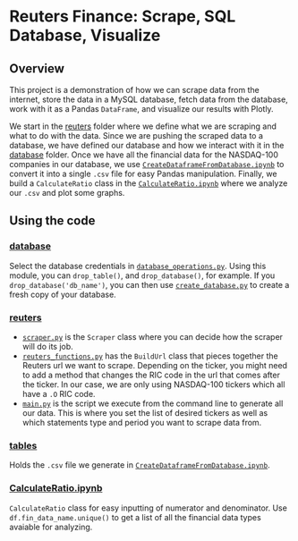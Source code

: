 # Reuters Finance: Scrape, SQL Database, Visualize

## Overview
This project is a demonstration of how we can scrape data from the internet, store the data in a MySQL database, fetch data from the database, work with it as a Pandas `DataFrame`, and visualize our results with Plotly.

We start in the [reuters](https://github.com/mriverrose/ReutersFinance/tree/master/reuters) folder where we define what we are scraping and what to do with the data. Since we are pushing the scraped data to a database, we have defined our database and how we interact with it in the [database](https://github.com/mriverrose/ReutersFinance/tree/master/database) folder. Once we have all the financial data for the NASDAQ-100 companies in our database, we use [`CreateDataframeFromDatabase.ipynb`](https://github.com/mriverrose/ReutersFinance/blob/master/CreateDataframeFromDatabase.ipynb) to convert it into a single `.csv` file for easy Pandas manipulation. Finally, we build a `CalculateRatio` class in the [`CalculateRatio.ipynb`](https://github.com/mriverrose/ReutersFinance/blob/master/CalculateRatio.ipynb) where we analyze our `.csv` and plot some graphs.

## Using the code
### [database](https://github.com/mriverrose/ReutersFinance/tree/master/database)
Select the database credentials in [`database_operations.py`](https://github.com/mriverrose/ReutersFinance/blob/master/database/database_operations.py). Using this module, you can `drop_table()`, and `drop_database()`, for example. If you `drop_database('db_name')`, you can then use [`create_database.py`](https://github.com/mriverrose/ReutersFinance/blob/master/create_database.py) to create a fresh copy of your database. 

### [reuters](https://github.com/mriverrose/ReutersFinance/tree/master/reuters)
- [`scraper.py`](https://github.com/mriverrose/ReutersFinance/blob/master/reuters/scraper.py) is the `Scraper` class where you can decide how the scraper will do its job. 
- [`reuters_functions.py`](https://github.com/mriverrose/ReutersFinance/blob/master/reuters/reuters_functions.py) has the `BuildUrl` class that pieces together the Reuters url we want to scrape. Depending on the ticker, you might need to add a method that changes the RIC code in the url that comes after the ticker. In our case, we are only using NASDAQ-100 tickers which all have a `.O` RIC code.
- [`main.py`](https://github.com/mriverrose/ReutersFinance/blob/master/reuters/main.py) is the script we execute from the command line to generate all our data. This is where you set the list of desired tickers as well as which statements type and period you want to scrape data from. 

### [tables](https://github.com/mriverrose/ReutersFinance/tree/master/tables)
Holds the `.csv` file we generate in [`CreateDataframeFromDatabase.ipynb`](https://github.com/mriverrose/ReutersFinance/blob/master/CreateDataframeFromDatabase.ipynb).

### [CalculateRatio.ipynb](https://github.com/mriverrose/ReutersFinance/blob/master/CalculateRatio.ipynb)
`CalculateRatio` class for easy inputting of numerator and denominator. Use `df.fin_data_name.unique()` to get a list of all the financial data types avaiable for analyzing. 
